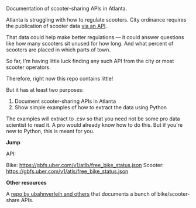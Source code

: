 Documentation of scooter-sharing APIs in Atlanta.

Atlanta is struggling with how to regulate scooters.
 City ordinance requires the publication of scooter data [via an API](https://library.municode.com/ga/atlanta/codes/code_of_ordinances?nodeId=PTIICOORENOR_CH150TRVE_ARTXSHDOMODE_S150-406DASH
).

That data could help make better regulations — it could answer questions like how many scooters sit unused for how long. And what percent of scooters are placed in which parts of town.

So far, I'm having little luck finding any such API from the city or most scooter operators.

Therefore, right now this repo contains little!

But it has at least two purposes:
1. Document scooter-sharing APIs in Atlanta
2. Show simple examples of how to extract the data using Python

The examples will extract to .csv so that you need not be some pro data scientist to read it.  A pro would already know how to do this. But if you're new to Python, this is meant for you.

**Jump**

API: 

Bike: https://gbfs.uber.com/v1/atlb/free_bike_status.json
Scooter: https://gbfs.uber.com/v1/atls/free_bike_status.json

**Other resources**

A [repo by ubahnverleih and others](https://github.com/ubahnverleih/WoBike) that documents a bunch of bike/scooter-share APIs.
